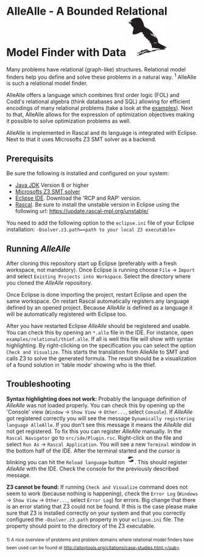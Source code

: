 AlleAlle - A Bounded Relational Model Finder with Data <img src="https://github.com/cwi-swat/allealle/blob/master/allealle_logo.svg" alt="AlleAlle Logo" width="100px"/>
========================================================================================================================================================================

Many problems have relational (graph-like) structures. Relational model finders help you define and solve these problems in a natural way. <sup>1</sup> AlleAlle is such a relational model finder.

AlleAlle offers a language which combines first order logic (FOL) and Codd's relational algebra (think databases and SQL) allowing for efficient encodings of many relational problems (take a look at the [examples](https://github.com/cwi-swat/allealle/tree/master/examples)). Next to that, AlleAlle allows for the expression of optimization objectives making it possible to solve optimization problems as well.

AlleAlle is implemented in Rascal and its language is integrated with Eclipse. Next to that it uses Microsofts Z3 SMT solver as a backend.

Prerequisits
------------

Be sure the following is installed and configured on your system:

-	[Java JDK](http://www.oracle.com/technetwork/java/javase/downloads/index.html) Version 8 or higher
-	[Microsofts Z3 SMT solver](https://github.com/Z3Prover/z3)
-	[Eclipse IDE](http://www.eclipse.org/). Download the 'RCP and RAP' version.
-	[Rascal](https://www.rascal-mpl.org). Be sure to install the unstable version in Eclipse using the following url: https://update.rascal-mpl.org/unstable/

You need to add the following option to the `eclipse.ini` file of your Eclipse installation: `-Dsolver.z3.path=<path to your local Z3 executable>`

Running *AlleAlle*
------------------

After cloning this repository start up Eclipse (preferably with a fresh workspace, not mandatory). Once Eclipse is running choose `File` -> `Import` and select `Existing Projects into Workspace`. Select the directory where you cloned the *AlleAlle* repository.

Once Eclipse is done importing the project, restart Eclipse and open the same workspace. On restart Rascal automatically registers any language defined by an opened project. Because *AlleAlle* is defined as a language it will be automatically registered with Eclipse too.

After you have restarted Eclipse *AlleAlle* should be registered and usable. You can check this by opening an `*.alle` file in the IDE. For instance, open `examples/relational/thief.alle`. If all is well this file will show with syntax highlighting. By right-clicking on the specification you can select the option `Check and Visualize`. This starts the translation from AlleAlle to SMT and calls Z3 to solve the generated formula. The result should be a visualization of a found solution in 'table mode' showing who is the thief.

Troubleshooting
---------------

**Syntax highlighting does not work:** Probably the language definition of *AlleAlle* was not loaded properly. You can check this by opening up the 'Console' view (`Window` -> `Show View` -> `Other...`, select `Console`). If *AlleAlle* got registered correctly you will see the message `Dynamically registering language AlleAlle`. If you don't see this message it means the *AlleAlle* did not get registered. To fix this you can register *AlleAlle* manually. In the `Rascal Navigator` go to `src/ide/Plugin.rsc`. Right-click on the file and select `Run As` -> `Rascal Application`. You will see a new `Terminal` window in the bottom half of the IDE. After the terminal started and the cursor is blinking you can hit the `Reload language` button ![refresh](language_refresh.png). This should register *AlleAlle* with the IDE. Check the console for the previously described message.

**Z3 cannot be found:** If running `Check and Visualize` command does not seem to work (because nothing is happening), check the `Error Log` (`Windows` -> `Show View` -> `Other...`, select `Error Log`) for errors. Big change that there is an error stating that Z3 could not be found. If this is the case please make sure that Z3 is installed correctly on your system and that you correctly configured the `-Dsolver.z3.path` property in your `eclipse.ini` file. The property should point to the directory of the Z3 executable.

<sub>1) A nice overview of problems and problem domains where relational model finders have been used can be found at http://alloytools.org/citations/case-studies.html.</sub>
